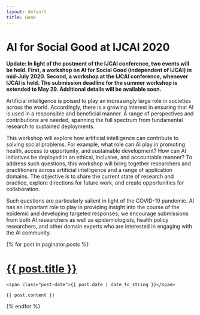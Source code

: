 ```yaml
---
layout: default
title: Home
---
```

# AI for Social Good at IJCAI 2020

**Update: In light of the postment of the IJCAI conference, two events will be held. First, a workshop on AI for Social Good (independent of IJCAI) in mid-July 2020. Second, a workshop at the IJCAI conference, whenever IJCAI is held. The submission deadline for the summer workshop is extended to May 29. Additional details will be available soon.**

Artificial intelligence is poised to play an increasingly large role in societies across the world. Accordingly, there is a growing interest in ensuring that AI is used in a responsible and beneficial manner. A range of perspectives and contributions are needed, spanning the full spectrum from fundamental research to sustained deployments.

This workshop will explore how artificial intelligence can contribute to solving social problems. For example, what role can AI play in promoting health, access to opportunity, and sustainable development? How can AI initiatives be deployed in an ethical, inclusive, and accountable manner? To address such questions, this workshop will bring together researchers and practitioners across artificial intelligence and a range of application domains. The objective is to share the current state of research and practice, explore directions for future work, and create opportunities for collaboration. 

Such questions are particularly salient in light of the COVID-19 pandemic. AI has an important role to play in providing insight into the course of the epidemic and developing targeted responses; we encourage submissions from both AI researchers as well as epidemiologists, health policy researchers, and other domain experts who are interested in engaging with the AI community.   





<div class="posts">
  {% for post in paginator.posts %}
  <div class="post">
    <h1 class="post-title">
      <a href="{{ post.url }}">
        {{ post.title }}
      </a>
    </h1>

    <span class="post-date">{{ post.date | date_to_string }}</span>

    {{ post.content }}
  </div>
  {% endfor %}
</div>


